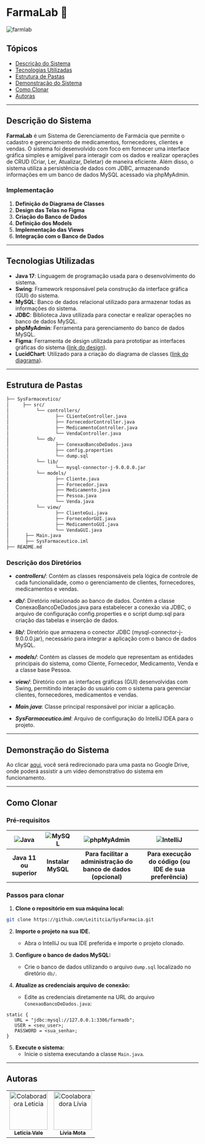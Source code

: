 # FarmaLab 💊

![farmlab](https://github.com/user-attachments/assets/87774172-90a5-4df3-a7b9-492dd3c95e47)

## Tópicos
* [Descrição do Sistema](#descricao-do-sistema)
* [Tecnologias Utilizadas](#tecnologias-utilizadas)
* [Estrutura de Pastas](#estrutura-de-pastas)
* [Demonstração do Sistema](#demonstracao)
* [Como Clonar](#como-clonar)
* [Autoras](#autoras)

---

<div id='descricao-do-sistema'/>

## Descrição do Sistema

**FarmaLab** é um Sistema de Gerenciamento de Farmácia que permite o cadastro e gerenciamento de medicamentos, fornecedores, clientes e vendas. O sistema foi desenvolvido com foco em fornecer uma interface gráfica simples e amigável para interagir com os dados e realizar operações de CRUD (Criar, Ler, Atualizar, Deletar) de maneira eficiente. Além disso, o sistema utiliza a persistência de dados com JDBC, armazenando informações em um banco de dados MySQL acessado via phpMyAdmin.

### Implementação

1. **Definição do Diagrama de Classes**
2. **Design das Telas no Figma**
3. **Criação do Banco de Dados**
4. **Definição dos Models**
5. **Implementação das Views**
6. **Integração com o Banco de Dados**

---

<div id='tecnologias-utilizadas'/>

## Tecnologias Utilizadas

- **Java 17**: Linguagem de programação usada para o desenvolvimento do sistema.
- **Swing**: Framework responsável pela construção da interface gráfica (GUI) do sistema.
- **MySQL**: Banco de dados relacional utilizado para armazenar todas as informações do sistema.
- **JDBC**: Biblioteca Java utilizada para conectar e realizar operações no banco de dados MySQL.
- **phpMyAdmin**: Ferramenta para gerenciamento do banco de dados MySQL.
- **Figma**: Ferramenta de design utilizada para prototipar as interfaces gráficas do sistema ([link do design](https://www.figma.com/board/GfHPuOUWYnQv8QFuNIS643/Untitled?node-id=0-1&t=SdBdeh3DlqnkuekB-17 )).
- **LucidChart**: Utilizado para a criação do diagrama de classes ([link do diagrama](https://lucid.app/lucidchart/537558ca-e8e9-44a1-ad8a-f8c537ea32ab/edit?viewport_loc=665%2C571%2C820%2C646%2C0_0&invitationId=inv_13c7bedb-c0cb-462e-9f23-1793f18afc57)).

---

<div id='estrutura-de-pastas'/>

## Estrutura de Pastas

```sh
├── SysFarmaceutico/
│     ├── src/
│          └── controllers/
│                 ├── CLienteController.java
│                 ├── FornecedorController.java
│                 ├── MedicamentoController.java
│                 └── VendaController.java 
│          └── db/
│                 ├── ConexaoBancoDeDados.java
│                 ├── config.properties
│                 └── dump.sql 
│          └── lib/
│                 └── mysql-connector-j-9.0.0.0.jar
│          └── models/
│                 ├── Cliente.java
│                 ├── Fornecedor.java
│                 ├── Medicamento.java
│                 ├── Pessoa.java
│                 └── Venda.java
│          └── view/
│                 ├── ClienteGui.java
│                 ├── FornecedorGUI.java
│                 ├── MedicamentoGUI.java
│                 └── VendaGUI.java
│      ├── Main.java
│      ├── SysFarmaceutico.iml
├── README.md
```

### Descrição dos Diretórios

- ***controllers/***: Contém as classes responsáveis pela lógica de controle de cada funcionalidade, como o gerenciamento de clientes, fornecedores, medicamentos e vendas.

- ***db/***: Diretório relacionado ao banco de dados. Contém a classe ConexaoBancoDeDados.java para estabelecer a conexão via JDBC, o arquivo de configuração config.properties e o script dump.sql para criação das tabelas e inserção de dados.

- ***lib/***: Diretório que armazena o conector JDBC (mysql-connector-j-9.0.0.0.jar), necessário para integrar a aplicação com o banco de dados MySQL.

- ***models/***: Contém as classes de modelo que representam as entidades principais do sistema, como Cliente, Fornecedor, Medicamento, Venda e a classe base Pessoa.

- ***view/***: Diretório com as interfaces gráficas (GUI) desenvolvidas com Swing, permitindo interação do usuário com o sistema para gerenciar clientes, fornecedores, medicamentos e vendas.
  
- ***Main.java***: Classe principal responsável por iniciar a aplicação.

- ***SysFarmaceutico.iml***: Arquivo de configuração do IntelliJ IDEA para o projeto.

---

<div id='demonstracao'/>

## Demonstração do Sistema

Ao clicar [aqui](https://drive.google.com/drive/folders/1bV__uiro9-5zje49aqaU_QDb-vvc7SGs?usp=sharing), você será redirecionado para uma pasta no Google Drive, onde poderá assistir a um vídeo demonstrativo do sistema em funcionamento.

---

<div id='como-clonar'/>

## Como Clonar

### Pré-requisitos

| ![Java](https://img.shields.io/badge/java-007396.svg?style=for-the-badge&logo=java&logoColor=white) | ![MySQL](https://img.shields.io/badge/mysql-005C84.svg?style=for-the-badge&logo=mysql&logoColor=white) | ![phpMyAdmin](https://img.shields.io/badge/phpMyAdmin-6C78AF.svg?style=for-the-badge&logo=phpmyadmin&logoColor=white) | ![IntelliJ](https://img.shields.io/badge/IntelliJ_IDEA-000000.svg?style=for-the-badge&logo=intellij-idea&logoColor=white) |
|:-----------------------------------:|:-----------------------------------:|:-----------------------------------:|:-----------------------------------:|
| **Java 11 ou superior**             | **Instalar MySQL**                  | **Para facilitar a administração do banco de dados (opcional)**  | **Para execução do código (ou IDE de sua preferência)** |


### Passos para clonar

1. **Clone o repositório em sua máquina local:**
```sh
git clone https://github.com/Leititcia/SysFarmacia.git
```

2. **Importe o projeto na sua IDE.**
     - Abra o IntelliJ ou sua IDE preferida e importe o projeto clonado.

4. **Configure o banco de dados MySQL:**
     - Crie o banco de dados utilizando o arquivo ```dump.sql``` localizado  no diretório ```db/```.
       
5. **Atualize as credenciais arquivo de conexão:**
     - Edite as credenciais diretamente na URL do arquivo ```ConexaoBancoDeDados.java```:
```
static {
   URL = "jdbc:mysql://127.0.0.1:3306/farmadb";
   USER = <seu_user>;
   PASSWORD = <sua_senha>;
}
```

5. **Execute o sistema:**
     - Inicie o sistema executando a classe ```Main.java```.
       
---
<div id='autoras'>

## Autoras
<table>
  <tr>
    <td align="center">
      <a href="https://github.com/Leititcia">
        <img src="https://avatars.githubusercontent.com/u/130941056?v=4" width="100px;" alt="Colaboradora Leticia"/><br>
        <sub>
          <b>Leticia Vale</b>
        </sub>
      </a>
    </td>
    <td align="center">
      <a href="https://github.com/Motaplivia">
        <img src="https://avatars.githubusercontent.com/u/144686445?v=4" width="100px;" alt="Coolaboradora Lívia"/><br>
        <sub>
          <b>Lívia Mota</b>
        </sub>
      </a>
    </td>
  </tr>
</table>
